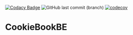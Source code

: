 [![Codacy Badge](https://app.codacy.com/project/badge/Grade/73b36c03c5064663a5d251055f402c34)](https://www.codacy.com/gh/MyCookieBook/CookieBookBE/dashboard?utm_source=github.com&amp;utm_medium=referral&amp;utm_content=MyCookieBook/CookieBookBE&amp;utm_campaign=Badge_Grade)
![GitHub last commit (branch)](https://img.shields.io/github/last-commit/MyCookieBook/CookieBookBE/master)
[![codecov](https://codecov.io/gh/MyCookieBook/CookieBookBE/branch/master/graph/badge.svg?token=S5EVA9JBFQ)](https://codecov.io/gh/MyCookieBook/CookieBookBE)
# CookieBookBE
